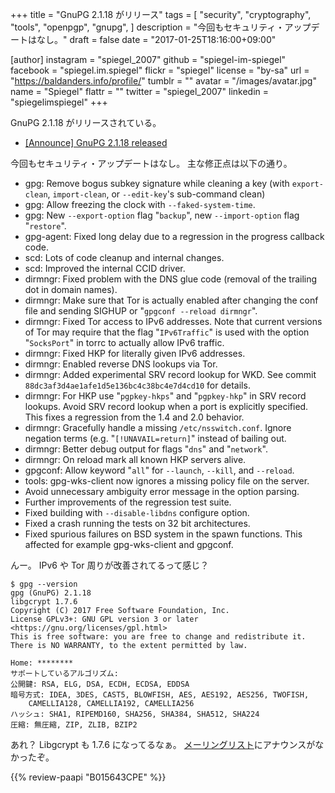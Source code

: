 +++
title = "GnuPG 2.1.18 がリリース"
tags = [
  "security",
  "cryptography",
  "tools",
  "openpgp",
  "gnupg",
]
description = "今回もセキュリティ・アップデートはなし。"
draft = false
date = "2017-01-25T18:16:00+09:00"

[author]
  instagram = "spiegel_2007"
  github = "spiegel-im-spiegel"
  facebook = "spiegel.im.spiegel"
  flickr = "spiegel"
  license = "by-sa"
  url = "https://baldanders.info/profile/"
  tumblr = ""
  avatar = "/images/avatar.jpg"
  name = "Spiegel"
  flattr = ""
  twitter = "spiegel_2007"
  linkedin = "spiegelimspiegel"
+++

GnuPG 2.1.18 がリリースされている。

- [[Announce] GnuPG 2.1.18 released](https://lists.gnupg.org/pipermail/gnupg-announce/2017q1/000401.html)

今回もセキュリティ・アップデートはなし。
主な修正点は以下の通り。

* gpg: Remove bogus subkey signature while cleaning a key (with `export-clean`, `import-clean`, or `--edit-key`'s sub-command clean)
* gpg: Allow freezing the clock with `--faked-system-time`.
* gpg: New `--export-option` flag "`backup`", new `--import-option` flag "`restore`".
* gpg-agent: Fixed long delay due to a regression in the progress callback code.
* scd: Lots of code cleanup and internal changes.
* scd: Improved the internal CCID driver.
* dirmngr: Fixed problem with the DNS glue code (removal of the trailing dot in domain names).
* dirmngr: Make sure that Tor is actually enabled after changing the conf file and sending SIGHUP or "`gpgconf --reload dirmngr`".
* dirmngr: Fixed Tor access to IPv6 addresses.  Note that current versions of Tor may require that the flag "`IPv6Traffic`" is used with the option "`SocksPort`" in torrc to actually allow IPv6 traffic.
* dirmngr: Fixed HKP for literally given IPv6 addresses.
* dirmngr: Enabled reverse DNS lookups via Tor.
* dirmngr: Added experimental SRV record lookup for WKD.  See commit `88dc3af3d4ae1afe1d5e136bc4c38bc4e7d4cd10` for details.
* dirmngr: For HKP use "`pgpkey-hkps`" and "`pgpkey-hkp`" in SRV record lookups.  Avoid SRV record lookup when a port is explicitly specified.  This fixes a regression from the 1.4 and 2.0 behavior.
* dirmngr: Gracefully handle a missing `/etc/nsswitch.conf`.  Ignore negation terms (e.g. "`[!UNAVAIL=return]`" instead of bailing out.
* dirmngr: Better debug output for flags "`dns`" and "`network`".
* dirmngr: On reload mark all known HKP servers alive.
* gpgconf: Allow keyword "`all`" for `--launch`, `--kill`, and `--reload`.
* tools: gpg-wks-client now ignores a missing policy file on the server.
* Avoid unnecessary ambiguity error message in the option parsing.
* Further improvements of the regression test suite.
* Fixed building with `--disable-libdns` configure option.
* Fixed a crash running the tests on 32 bit architectures.
* Fixed spurious failures on BSD system in the spawn functions.  This affected for example gpg-wks-client and gpgconf.

んー。
IPv6 や Tor 周りが改善されてるって感じ？

```text
$ gpg --version
gpg (GnuPG) 2.1.18
libgcrypt 1.7.6
Copyright (C) 2017 Free Software Foundation, Inc.
License GPLv3+: GNU GPL version 3 or later <https://gnu.org/licenses/gpl.html>
This is free software: you are free to change and redistribute it.
There is NO WARRANTY, to the extent permitted by law.

Home: ********
サポートしているアルゴリズム:
公開鍵: RSA, ELG, DSA, ECDH, ECDSA, EDDSA
暗号方式: IDEA, 3DES, CAST5, BLOWFISH, AES, AES192, AES256, TWOFISH,
    CAMELLIA128, CAMELLIA192, CAMELLIA256
ハッシュ: SHA1, RIPEMD160, SHA256, SHA384, SHA512, SHA224
圧縮: 無圧縮, ZIP, ZLIB, BZIP2
```

あれ？ Libgcrypt も 1.7.6 になってるなぁ。
[メーリングリスト](https://lists.gnupg.org/mailman/listinfo/gnupg-announce)にアナウンスがなかったぞ。

{{% review-paapi "B015643CPE" %}} <!-- 暗号技術入門 第3版 -->
